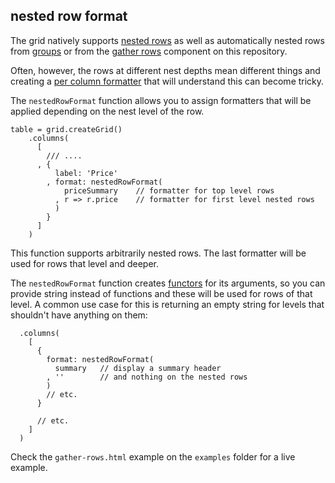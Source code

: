 ## nested row format

The grid natively supports [nested rows](https://github.com/zambezi/grid/blob/master/man/nested-rows.md) as well as automatically nested rows from [groups](https://github.com/zambezi/grid/blob/master/man/grouped-rows.md) or from the [gather rows](./gather-rows.md) component on this repository.

Often, however, the rows at different nest depths mean different things and creating a 
[per column formatter](https://github.com/zambezi/grid/blob/master/man/column-configuration.md#column-formatters) that will understand this can become tricky.

The `nestedRowFormat` function allows you to assign formatters that will be applied depending on the nest level of the row.

```
table = grid.createGrid()
    .columns(
      [
        /// ....
      , {
          label: 'Price'
        , format: nestedRowFormat(
            priceSummary    // formatter for top level rows
          , r => r.price    // formatter for first level nested rows 
          )
        }
      ]
    )
```

This function supports arbitrarily nested rows.
The last formatter will be used for rows that level and deeper.

The `nestedRowFormat` function creates [functors](https://github.com/zambezi/fun/blob/master/man/functor.md)  for its arguments, so you can provide string instead of functions and these will be used for rows of that level.
A common use case for this is returning an empty string for levels that shouldn't have anything on them:


```
  .columns(
    [
      {
        format: nestedRowFormat(
          summary   // display a summary header
        , ''        // and nothing on the nested rows
        )
        // etc.
      }

      // etc.
    ]
  )
```

Check the `gather-rows.html` example on the `examples` folder for a live example.
